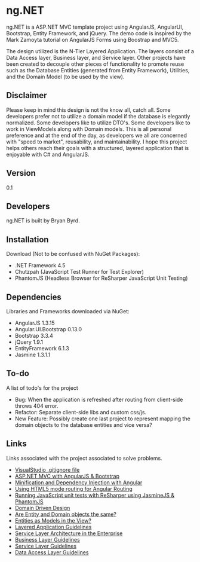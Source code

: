 ng.NET
=========
ng.NET is a ASP.NET MVC template project using AngularJS, AngularUI, Bootstrap, Entity Framework, and jQuery. The demo code is inspired by the Mark Zamoyta tutorial on AngularJS Forms using Boostrap and MVC5.

The design utilized is the N-Tier Layered Application. The layers consist of a Data Access layer, Business layer, and Service layer. Other projects have been created to decouple other pieces of functionality to promote reuse such as the Database Entities (generated from Entity Framework), Utilities, and the Domain Model (to be used by the view).

Disclaimer
-----------
Please keep in mind this design is not the know all, catch all. Some developers prefer not to utilize a domain model if the database is elegantly normalized. Some developers like to utilize DTO's. Some developers like to work in ViewModels along with Domain models. This is all personal preference and at the end of the day, as developers we all are concerned with "speed to market", reusability, and maintainability. I hope this project helps others reach their goals with a structured, layered application that is enjoyable with C# and AngularJS. 

Version
----
0.1

Developers
-----------
ng.NET is built by Bryan Byrd.

Installation
--------------
Download (Not to be confused with NuGet Packages):

* .NET Framework 4.5
* Chutzpah (JavaScript Test Runner for Test Explorer)
* PhantomJS (Headless Browser for ReSharper JavaScript Unit Testing)

Dependencies
----
Libraries and Frameworks downloaded via NuGet: 

* AngularJS 1.3.15
* Angular.UI.Bootstrap 0.13.0
* Bootstrap 3.3.4
* jQuery 1.9.1
* EntityFramework 6.1.3
* Jasmine 1.3.1.1

To-do
------
A list of todo's for the project

* Bug: When the application is refreshed after routing from client-side throws 404 error.
* Refactor: Separate client-side libs and custom css/js.
* New Feature: Possibly create one last project to represent mapping the domain objects to the database entities and vice versa?
 
Links
----
Links associated with the project associated to solve problems.

* [VisualStudio .gitignore file](https://github.com/github/gitignore/blob/master/VisualStudio.gitignore)
* [ASP.NET MVC with AngularJS & Bootstrap](http://www.pluralsight.com/courses/angularjs-forms-bootstrap-mvc5)
* [Minification and Dependency Injection with Angular](https://docs.angularjs.org/tutorial/step_05)
* [Using HTML5 mode routing for Angular Routing](https://docs.angularjs.org/error/$location/nobase)
* [Running JavaScript unit tests with ReSharper using JasmineJS & PhantomJS](https://blogs.endjin.com/2014/09/unit-testing-angularjs-with-visual-studio-resharper-and-teamcity/)
* [Domain Driven Design](https://msdn.microsoft.com/en-us/magazine/dn342868.aspx)
* [Are Entity and Domain objects the same?](http://stackoverflow.com/questions/26739006/should-entities-in-domain-driven-design-and-entity-framework-be-the-same)
* [Entities as Models in the View?](http://programmers.stackexchange.com/questions/257507/should-an-asp-net-mvc-application-directly-use-entity-framework-as-the-model)
* [Layered Application Guidelines](https://msdn.microsoft.com/en-us/library/ee658109.aspx)
* [Service Layer Architecture in the Enterprise](http://martinfowler.com/eaaCatalog/serviceLayer.html)
* [Business Layer Guidelines](https://msdn.microsoft.com/en-us/library/ee658103.aspx)
* [Service Layer Guidelines](https://msdn.microsoft.com/en-us/library/ee658090.aspx)
* [Data Access Layer Guidelines](https://msdn.microsoft.com/en-us/library/ee658127.aspx)